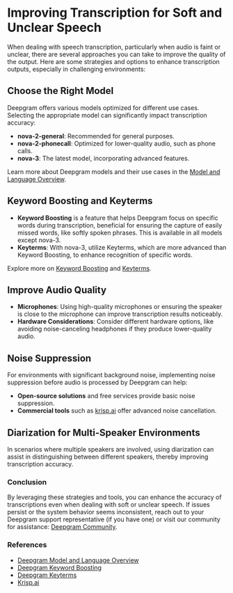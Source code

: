 # Improving Transcription for Soft and Unclear Speech

When dealing with speech transcription, particularly when audio is faint or unclear, there are several approaches you can take to improve the quality of the output. Here are some strategies and options to enhance transcription outputs, especially in challenging environments:

## Choose the Right Model
Deepgram offers various models optimized for different use cases. Selecting the appropriate model can significantly impact transcription accuracy:
- **nova-2-general**: Recommended for general purposes.
- **nova-2-phonecall**: Optimized for lower-quality audio, such as phone calls.
- **nova-3**: The latest model, incorporating advanced features.

Learn more about Deepgram models and their use cases in the [Model and Language Overview](https://developers.deepgram.com/docs/models-languages-overview).

## Keyword Boosting and Keyterms
- **Keyword Boosting** is a feature that helps Deepgram focus on specific words during transcription, beneficial for ensuring the capture of easily missed words, like softly spoken phrases. This is available in all models except nova-3.
- **Keyterms**: With nova-3, utilize Keyterms, which are more advanced than Keyword Boosting, to enhance recognition of specific words.

Explore more on [Keyword Boosting](https://developers.deepgram.com/docs/keywords) and [Keyterms](https://developers.deepgram.com/docs/keyterm).

## Improve Audio Quality
- **Microphones**: Using high-quality microphones or ensuring the speaker is close to the microphone can improve transcription results noticeably.
- **Hardware Considerations**: Consider different hardware options, like avoiding noise-canceling headphones if they produce lower-quality audio.

## Noise Suppression
For environments with significant background noise, implementing noise suppression before audio is processed by Deepgram can help:
- **Open-source solutions** and free services provide basic noise suppression.
- **Commercial tools** such as [krisp.ai](http://krisp.ai) offer advanced noise cancellation.

## Diarization for Multi-Speaker Environments
In scenarios where multiple speakers are involved, using diarization can assist in distinguishing between different speakers, thereby improving transcription accuracy.

### Conclusion
By leveraging these strategies and tools, you can enhance the accuracy of transcriptions even when dealing with soft or unclear speech. If issues persist or the system behavior seems inconsistent, reach out to your Deepgram support representative (if you have one) or visit our community for assistance: [Deepgram Community](https://discord.gg/deepgram).

### References
- [Deepgram Model and Language Overview](https://developers.deepgram.com/docs/models-languages-overview)
- [Deepgram Keyword Boosting](https://developers.deepgram.com/docs/keywords)
- [Deepgram Keyterms](https://developers.deepgram.com/docs/keyterm)
- [Krisp.ai](http://krisp.ai)